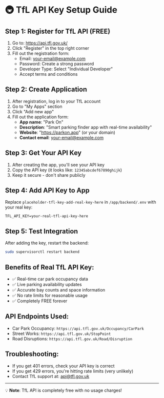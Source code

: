 # 🚇 TfL API Key Setup Guide

## Step 1: Register for TfL API (FREE)
1. Go to: https://api.tfl.gov.uk/
2. Click "Register" in the top right corner
3. Fill out the registration form:
   - Email: your-email@example.com
   - Password: Create a strong password
   - Developer Type: Select "Individual Developer"
   - Accept terms and conditions

## Step 2: Create Application
1. After registration, log in to your TfL account
2. Go to "My Apps" section
3. Click "Add new app"
4. Fill out the application form:
   - **App name**: "Park On"
   - **Description**: "Smart parking finder app with real-time availability"
   - **Website**: "https://parkon.app" (or your domain)
   - **Contact email**: your-email@example.com

## Step 3: Get Your API Key
1. After creating the app, you'll see your API key
2. Copy the API key (it looks like: `12345abcdef67890ghijk`)
3. Keep it secure - don't share publicly

## Step 4: Add API Key to App
Replace `placeholder-tfl-key-add-real-key-here` in `/app/backend/.env` with your real key:

```
TFL_API_KEY=your-real-tfl-api-key-here
```

## Step 5: Test Integration
After adding the key, restart the backend:
```bash
sudo supervisorctl restart backend
```

## Benefits of Real TfL API Key:
- ✅ Real-time car park occupancy data
- ✅ Live parking availability updates
- ✅ Accurate bay counts and space information
- ✅ No rate limits for reasonable usage
- ✅ Completely FREE forever

## API Endpoints Used:
- Car Park Occupancy: `https://api.tfl.gov.uk/Occupancy/CarPark`
- Street Works: `https://api.tfl.gov.uk/StopPoint`
- Road Disruptions: `https://api.tfl.gov.uk/Road/Disruption`

## Troubleshooting:
- If you get 401 errors, check your API key is correct
- If you get 429 errors, you're hitting rate limits (very unlikely)
- Contact TfL support at: api@tfl.gov.uk

---
💡 **Note**: TfL API is completely free with no usage charges!